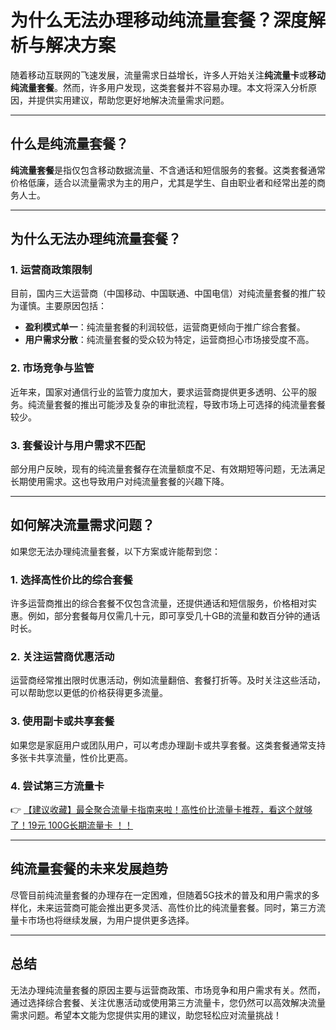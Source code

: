 # 为什么无法办理移动纯流量套餐？深度解析与解决方案

随着移动互联网的飞速发展，流量需求日益增长，许多人开始关注**纯流量卡**或**移动纯流量套餐**。然而，许多用户发现，这类套餐并不容易办理。本文将深入分析原因，并提供实用建议，帮助您更好地解决流量需求问题。

---

## 什么是纯流量套餐？

**纯流量套餐**是指仅包含移动数据流量、不含通话和短信服务的套餐。这类套餐通常价格低廉，适合以流量需求为主的用户，尤其是学生、自由职业者和经常出差的商务人士。

---

## 为什么无法办理纯流量套餐？

### 1. 运营商政策限制
目前，国内三大运营商（中国移动、中国联通、中国电信）对纯流量套餐的推广较为谨慎。主要原因包括：
- **盈利模式单一**：纯流量套餐的利润较低，运营商更倾向于推广综合套餐。
- **用户需求分散**：纯流量套餐的受众较为特定，运营商担心市场接受度不高。

### 2. 市场竞争与监管
近年来，国家对通信行业的监管力度加大，要求运营商提供更多透明、公平的服务。纯流量套餐的推出可能涉及复杂的审批流程，导致市场上可选择的纯流量套餐较少。

### 3. 套餐设计与用户需求不匹配
部分用户反映，现有的纯流量套餐存在流量额度不足、有效期短等问题，无法满足长期使用需求。这也导致用户对纯流量套餐的兴趣下降。

---

## 如何解决流量需求问题？

如果您无法办理纯流量套餐，以下方案或许能帮到您：

### 1. 选择高性价比的综合套餐
许多运营商推出的综合套餐不仅包含流量，还提供通话和短信服务，价格相对实惠。例如，部分套餐每月仅需几十元，即可享受几十GB的流量和数百分钟的通话时长。

### 2. 关注运营商优惠活动
运营商经常推出限时优惠活动，例如流量翻倍、套餐打折等。及时关注这些活动，可以帮助您以更低的价格获得更多流量。

### 3. 使用副卡或共享套餐
如果您是家庭用户或团队用户，可以考虑办理副卡或共享套餐。这类套餐通常支持多张卡共享流量，性价比更高。

### 4. 尝试第三方流量卡
👉 [【建议收藏】最全聚合流量卡指南来啦！高性价比流量卡推荐，看这个就够了！19元 100G长期流量卡 ！！](https://bit.ly/Liuliangka)

---

## 纯流量套餐的未来发展趋势

尽管目前纯流量套餐的办理存在一定困难，但随着5G技术的普及和用户需求的多样化，未来运营商可能会推出更多灵活、高性价比的纯流量套餐。同时，第三方流量卡市场也将继续发展，为用户提供更多选择。

---

## 总结

无法办理纯流量套餐的原因主要与运营商政策、市场竞争和用户需求有关。然而，通过选择综合套餐、关注优惠活动或使用第三方流量卡，您仍然可以高效解决流量需求问题。希望本文能为您提供实用的建议，助您轻松应对流量挑战！